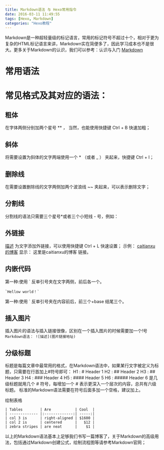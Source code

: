 ```yaml
---
title: Markdown语法 与 Hexo常用指令
date: 2016-03-11 11:49:55
tags: [Hexo, Markdown]
categories: "Hexo教程"
---
```


Markdown是一种超轻量级的标记语言，常用的标记符号不超过十个，相对于更为复杂的HTML标记语言来讲，Markdown实在简便多了，因此学习成本也不是很大。更多关于Markdown的认识，我们可以参考：认识与入门 [Markdown](https://sspai.com/post/25137)

# 常用语法
# 常见格式及其对应的语法：

## 粗体
在字体两侧分别加两个星号 ** ， 当然，也能使用快捷键 Ctrl + B 快速加粗；

## 斜体
将需要设置为斜体的文字两端使用一个 * （或者 _ ） 夹起来，快捷键 Ctrl + I；

## 删除线
在需要设置删除线的文字两侧加两个波浪线 ~~ 夹起来，可以表示删除文字；

## 分割线
分割线的语法只需要三个星号*或者三个小短线 - 号，例如：

## 外链接
[描述](链接地址) 为文字添加外链接，可以使用快捷键 Ctrl + L 快速设置；
示例： [caitianxu的博客](http://caitianxu.github.io)
显示： 这里是caitianxu的博客 链接。

## 内嵌代码
第一种:使用 ` 反单引号夹在文字两侧，前后各一个。

``` 
`Hellow world！`
```

第一种:使用 ` 反单引号夹在内容前后，前三个+base  结尾三个。

## 插入图片
插入图片的语法与插入链接很像，区别在一个插入图片的时候需要加一个!号
` Markdown语法： ![描述](图片链接地址) `

## 分级标题
标题是每篇文章中最常用的格式，在Markdown语法中，如果某行文字被定义为标题，只需要在行首加上#符号即可：
H1 : # Header 1
H2 : ## Header 2
H3 : ## Header 3
H4 : ### Header 4
H5 : #### Header 5
H6 : ##### Header 6
是几级标题就用几个 # 符号，每增加一个 # 表示更深入一个层次的内容，总共有六级标题。
标准的Markdown语法需要在符号后面多加一个空格，建议加上。

绘制表格
```
| Tables        | Are           | Cool  |
| ------------- |:-------------:| -----:|
| col 3 is      | right-aligned | $1600 |
| col 2 is      | centered      |   $12 |
| zebra stripes | are neat      |    $1 |
```

以上的Markdown语法基本上足够我们书写一篇博客了，关于Markdown的高级用法，包括通过Markdown创建公式，绘制流程图等请参考Markdown官网；